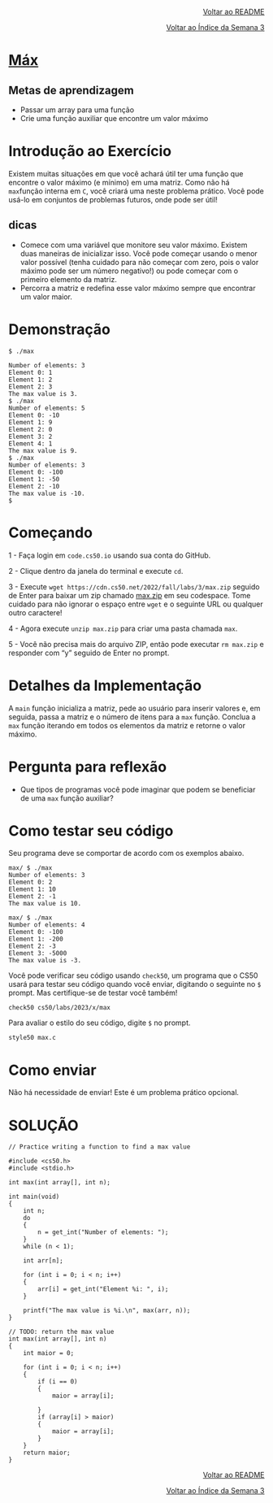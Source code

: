 <p align="right">
   <a href="https://patyfil.github.io/cs50-cc50-harvard/">Voltar ao README</a>
</p>
<p align="right">
   <a href="https://patyfil.github.io/cs50-cc50-harvard/3-Algoritmos.html">Voltar ao Índice da Semana 3</a>
</p>

# [Máx](https://cs50.harvard.edu/x/2023/problems/3/max/)  

## Metas de aprendizagem  
* Passar um array para uma função
* Crie uma função auxiliar que encontre um valor máximo

# Introdução ao Exercício  

Existem muitas situações em que você achará útil ter uma função que encontre o valor máximo (e mínimo) em uma matriz. Como não há `max`função interna em `C`, você criará uma neste problema prático. Você pode usá-lo em conjuntos de problemas futuros, onde pode ser útil!  

## dicas
 
* Comece com uma variável que monitore seu valor máximo. Existem duas maneiras de inicializar isso. Você pode começar usando o menor valor possível (tenha cuidado para não começar com zero, pois o valor máximo pode ser um número negativo!) ou pode começar com o primeiro elemento da matriz.
* Percorra a matriz e redefina esse valor máximo sempre que encontrar um valor maior.

# Demonstração

```
$ ./max

Number of elements: 3
Element 0: 1
Element 1: 2
Element 2: 3
The max value is 3.
$ ./max
Number of elements: 5
Element 0: -10
Element 1: 9
Element 2: 0
Element 3: 2
Element 4: 1
The max value is 9.
$ ./max
Number of elements: 3
Element 0: -100
Element 1: -50
Element 2: -10
The max value is -10.
$
```

# Começando  

1 - Faça login em `code.cs50.io` usando sua conta do GitHub.  

2 - Clique dentro da janela do terminal e execute `cd`.  

3 - Execute `wget https://cdn.cs50.net/2022/fall/labs/3/max.zip` seguido de Enter para baixar um zip chamado [max.zip](src="../assets/ArquivosZips/semana3/max.zip") em seu codespace. Tome cuidado para não ignorar o espaço entre `wget` e o seguinte URL ou qualquer outro caractere!  

4 - Agora execute `unzip max.zip` para criar uma pasta chamada `max`.  

5 - Você não precisa mais do arquivo ZIP, então pode executar `rm max.zip` e responder com “y” seguido de Enter no prompt.  

# Detalhes da Implementação  

A `main` função inicializa a matriz, pede ao usuário para inserir valores e, em seguida, passa a matriz e o número de itens para a `max` função. Conclua a `max` função iterando em todos os elementos da matriz e retorne o valor máximo.

# Pergunta para reflexão  

* Que tipos de programas você pode imaginar que podem se beneficiar de uma `max` função auxiliar?

# Como testar seu código  

Seu programa deve se comportar de acordo com os exemplos abaixo.

```
max/ $ ./max
Number of elements: 3
Element 0: 2
Element 1: 10
Element 2: -1
The max value is 10.
```

```
max/ $ ./max
Number of elements: 4
Element 0: -100
Element 1: -200
Element 2: -3
Element 3: -5000
The max value is -3.
```

Você pode verificar seu código usando `check50`, um programa que o CS50 usará para testar seu código quando você enviar, digitando o seguinte no `$` prompt. Mas certifique-se de testar você também!  

`check50 cs50/labs/2023/x/max`  

Para avaliar o estilo do seu código, digite `$` no prompt.  

`style50 max.c`  

# Como enviar  

Não há necessidade de enviar! Este é um problema prático opcional.

# SOLUÇÃO

```
// Practice writing a function to find a max value

#include <cs50.h>
#include <stdio.h>

int max(int array[], int n);

int main(void)
{
    int n;
    do
    {
        n = get_int("Number of elements: ");
    }
    while (n < 1);

    int arr[n];

    for (int i = 0; i < n; i++)
    {
        arr[i] = get_int("Element %i: ", i);
    }

    printf("The max value is %i.\n", max(arr, n));
}

// TODO: return the max value
int max(int array[], int n)
{
    int maior = 0;

    for (int i = 0; i < n; i++)
    {
        if (i == 0)
        {
            maior = array[i];

        }
        if (array[i] > maior)
        {
            maior = array[i];
        }
    }
    return maior;
}
```


<p align="right">
   <a href="https://patyfil.github.io/cs50-cc50-harvard/">Voltar ao README</a>
</p>
<p align="right">
   <a href="https://patyfil.github.io/cs50-cc50-harvard/3-Algoritmos.html">Voltar ao Índice da Semana 3</a>
</p>